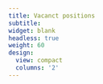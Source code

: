 ```yaml
---
title: Vacanct positions
subtitle:
widget: blank
headless: true
weight: 60
design:
  view: compact
  columns: '2'
---
```



  
